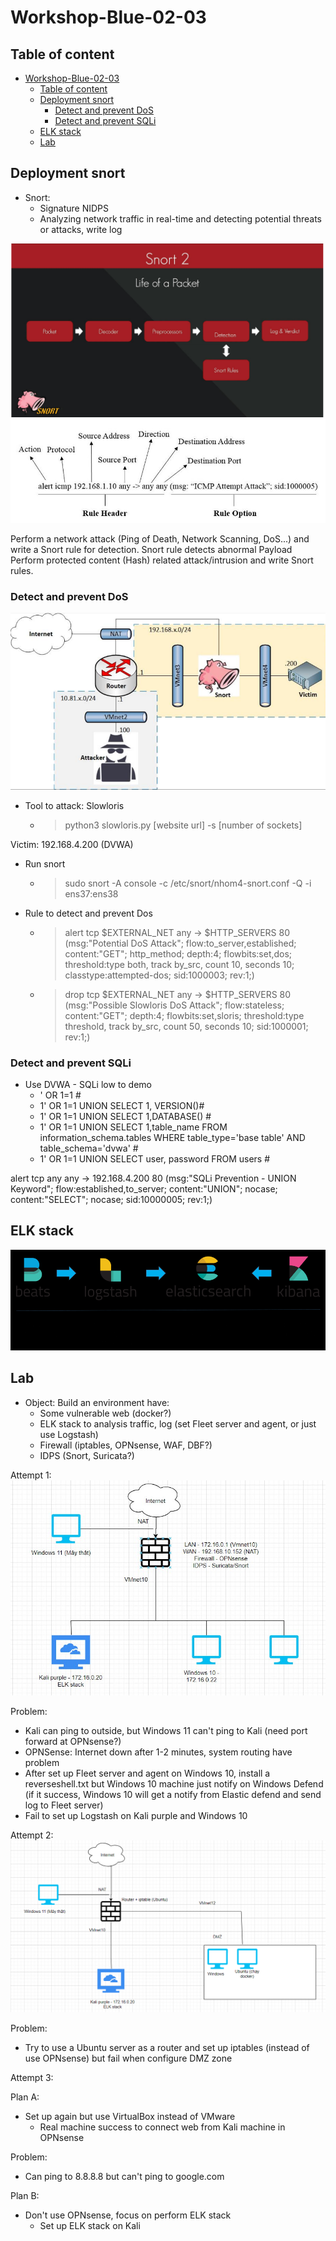 # Workshop-Blue-02-03

## Table of content
- [Workshop-Blue-02-03](#workshop-blue-02-03)
  - [Table of content](#table-of-content)
  - [Deployment snort](#deployment-snort)
    - [Detect and prevent DoS](#detect-and-prevent-dos)
    - [Detect and prevent SQLi](#detect-and-prevent-sqli)
  - [ELK stack](#elk-stack)
  - [Lab](#lab)
  



## Deployment snort

- Snort: 
  - Signature NIDPS
  - Analyzing network traffic in real-time and detecting potential threats or attacks, write log

![](IMG/2023-04-05-08-41-49.png)
![](IMG/2023-04-05-08-42-31.png)

Perform a network attack (Ping of Death, Network Scanning, DoS...) and write a Snort rule for detection.
Snort rule detects abnormal Payload
Perform protected content (Hash) related attack/intrusion and write Snort rules.

### Detect and prevent DoS

![](IMG/2023-04-19-10-39-04.png)

- Tool to attack: Slowloris
  - > python3 slowloris.py [website url] -s [number of sockets]
  
Victim: 192.168.4.200 (DVWA)

- Run snort
  - > sudo snort -A console -c /etc/snort/nhom4-snort.conf -Q -i ens37:ens38

- Rule to detect and prevent Dos
  - > alert tcp $EXTERNAL_NET any -> $HTTP_SERVERS 80 (msg:"Potential DoS Attack"; flow:to_server,established; content:"GET"; http_method; depth:4; flowbits:set,dos; threshold:type both, track by_src, count 10, seconds 10; classtype:attempted-dos; sid:1000003; rev:1;)

  - > drop tcp $EXTERNAL_NET any -> $HTTP_SERVERS 80 (msg:"Possible Slowloris DoS Attack"; flow:stateless; content:"GET"; depth:4; flowbits:set,sloris; threshold:type threshold, track by_src, count 50, seconds 10; sid:1000001; rev:1;)


### Detect and prevent SQLi

- Use DVWA - SQLi low to demo
  - ' OR 1=1 #
  - 1' OR 1=1 UNION SELECT 1, VERSION()#
  - 1' OR 1=1 UNION SELECT 1,DATABASE() #
  - 1' OR 1=1 UNION SELECT 1,table_name FROM  information_schema.tables WHERE table_type='base table' AND table_schema='dvwa' #
  - 1' OR 1=1 UNION SELECT user, password FROM users #

alert tcp any any -> 192.168.4.200 80 (msg:"SQLi Prevention - UNION Keyword"; flow:established,to_server; content:"UNION"; nocase; content:"SELECT"; nocase; sid:10000005; rev:1;)

## ELK stack

![](IMG/2023-04-19-12-57-43.png)

## Lab

- Object: Build an environment have:
  - Some vulnerable web (docker?)
  - ELK stack to analysis traffic, log (set Fleet server and agent, or just use Logstash)
  - Firewall (iptables, OPNsense, WAF, DBF?)
  - IDPS (Snort, Suricata?)


Attempt 1:
![](IMG/2023-04-15-08-36-26.png)

Problem:
- Kali can ping to outside, but Windows 11 can't ping to Kali (need port forward at OPNsense?)
- OPNSense: Internet down after 1-2 minutes, system routing have problem
- After set up Fleet server and agent on Windows 10, install a reverseshell.txt but Windows 10 machine just notify on Windows Defend (if it success, Windows 10 will get a notify from Elastic defend and send log to Fleet server)
- Fail to set up Logstash on Kali purple and Windows 10

Attempt 2:
![](IMG/2023-04-15-08-36-42.png)

Problem:
- Try to use a Ubuntu server as a router and set up iptables (instead of use OPNsense) but fail when configure DMZ zone

Attempt 3:

Plan A:
- Set up again but use VirtualBox instead of VMware
  - Real machine success to connect web from Kali machine in OPNsense

Problem: 
  - Can ping to 8.8.8.8 but can't ping to google.com

Plan B:
- Don't use OPNsense, focus on perform ELK stack
  - Set up ELK stack on Kali





